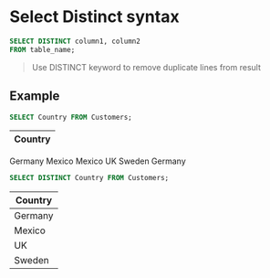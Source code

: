 # Select Distinct syntax

```sql
SELECT DISTINCT column1, column2
FROM table_name;
````

> Use DISTINCT keyword to remove duplicate lines from result

## Example

```sql
SELECT Country FROM Customers;
```

|Country|
|--|
Germany
Mexico
Mexico
UK
Sweden
Germany


```sql
SELECT DISTINCT Country FROM Customers;
```

|Country|
|--|
|Germany|
|Mexico|
|UK|
|Sweden|